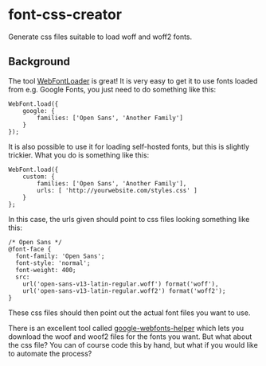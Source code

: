 font-css-creator
================

Generate css files suitable to load woff and woff2 fonts.

Background
----------

The tool [WebFontLoader](https://github.com/typekit/webfontloader) is great! It is very easy to get it to use fonts loaded from e.g. Google Fonts,  you just need to do something like this:

```
WebFont.load({
    google: {
        families: ['Open Sans', 'Another Family']
    }
});
```

It is also possible to use it for loading self-hosted fonts, but this is slightly trickier. What you do is something like this:

```
WebFont.load({
    custom: { 
        families: ['Open Sans', 'Another Family'],
        urls: [ 'http://yourwebsite.com/styles.css' ]
    }
};
```

In this case, the urls given should point to css files looking something like this:

```
/* Open Sans */
@font-face {
  font-family: 'Open Sans';
  font-style: 'normal';
  font-weight: 400;
  src:
    url('open-sans-v13-latin-regular.woff') format('woff'),
    url('open-sans-v13-latin-regular.woff2') format('woff2');
}
```

These css files should then point out the actual font files you want to use.

There is an excellent tool called [google-webfonts-helper](https://google-webfonts-helper.herokuapp.com/fonts)
which lets you download the woof and woof2 files for the fonts you want.
But what about the css file? You can of course code
this by hand, but what if you would like to automate the process?

